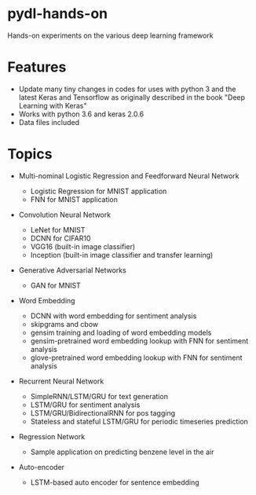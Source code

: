 # pydl-hands-on

Hands-on experiments on the various deep learning framework

# Features

* Update many tiny changes in codes for uses with python 3 and the latest Keras and Tensorflow as originally described in the book "Deep
Learning with Keras"
* Works with python 3.6 and keras 2.0.6
* Data files included

# Topics

* Multi-nominal Logistic Regression and Feedforward Neural Network

    * Logistic Regression for MNIST application
    * FNN for MNIST application

* Convolution Neural Network

    * LeNet for MNIST
    * DCNN for CIFAR10
    * VGG16 (built-in image classifier)
    * Inception (built-in image classifier and transfer learning)
    
* Generative Adversarial Networks
 
    * GAN for MNIST
    
* Word Embedding

    * DCNN with word embedding for sentiment analysis
    * skipgrams and cbow
    * gensim training and loading of word embedding models
    * gensim-pretrained word embedding lookup with FNN for sentiment analysis
    * glove-pretrained word embedding lookup with FNN for sentiment analysis
    
* Recurrent Neural Network

    * SimpleRNN/LSTM/GRU for text generation
    * LSTM/GRU for sentiment analysis
    * LSTM/GRU/BidirectionalRNN for pos tagging
    * Stateless and stateful LSTM/GRU for periodic timeseries prediction
    
* Regression Network

    * Sample application on predicting benzene level in the air
    
* Auto-encoder

    * LSTM-based auto encoder for sentence embedding

